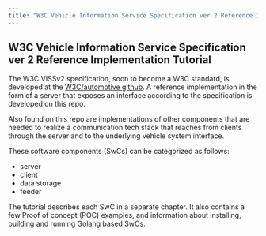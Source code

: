 ```yaml
---
title: "W3C Vehicle Information Service Specification ver 2 Reference Implementation Tutorial"
---
```

## W3C Vehicle Information Service Specification ver 2 Reference Implementation Tutorial

The W3C VISSv2 specification, soon to become a W3C standard, is developed at the [W3C/automotive github](https://github.com/w3c/automotive).
A reference implementation in the form of a server that exposes an interface according to the specification is developed on this repo.

Also found on this repo are implementations of other components that are needed to realize a communication tech stack that reaches from clients through the server and to the underlying vehicle system interface.

These software components (SwCs) can be categorized as follows:
* server
* client
* data storage
* feeder

The tutorial describes each SwC in a separate chapter.
It also contains a few Proof of concept (POC) examples, and information about installing, building and running Golang based SwCs.
